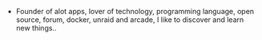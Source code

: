 - Founder of alot apps, lover of technology, programming language, open source, forum, docker, unraid and arcade, I like to discover and learn new things..
  <br>



















































































































































































































































































































































































































